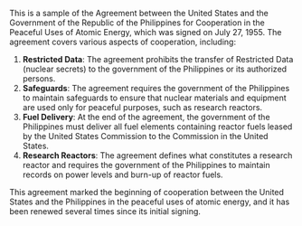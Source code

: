 This is a sample of the Agreement between the United States and the Government of the Republic of the Philippines for Cooperation in the Peaceful Uses of Atomic Energy, which was signed on July 27, 1955. The agreement covers various aspects of cooperation, including:

1. **Restricted Data**: The agreement prohibits the transfer of Restricted Data (nuclear secrets) to the government of the Philippines or its authorized persons.
2. **Safeguards**: The agreement requires the government of the Philippines to maintain safeguards to ensure that nuclear materials and equipment are used only for peaceful purposes, such as research reactors.
3. **Fuel Delivery**: At the end of the agreement, the government of the Philippines must deliver all fuel elements containing reactor fuels leased by the United States Commission to the Commission in the United States.
4. **Research Reactors**: The agreement defines what constitutes a research reactor and requires the government of the Philippines to maintain records on power levels and burn-up of reactor fuels.

This agreement marked the beginning of cooperation between the United States and the Philippines in the peaceful uses of atomic energy, and it has been renewed several times since its initial signing.